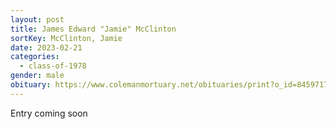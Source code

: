 ```yaml
---
layout: post
title: James Edward "Jamie" McClinton
sortKey: McClinton, Jamie
date: 2023-02-21
categories:
  - class-of-1978
gender: male
obituary: https://www.colemanmortuary.net/obituaries/print?o_id=8459717
---
```

E﻿ntry coming soon